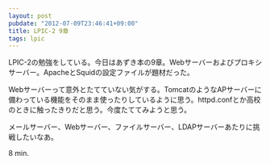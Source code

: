 ```yaml
---
layout: post
pubdate: "2012-07-09T23:46:41+09:00"
title: LPIC-2 9章
tags: lpic
---
```

LPIC-2の勉強をしている。今日はあずき本の9章。Webサーバーおよびプロキシサーバー。ApacheとSquidの設定ファイルが題材だった。

Webサーバーって意外とたてていない気がする。TomcatのようなAPサーバーに備わっている機能をそのまま使ったりしているように思う。httpd.confとか高校のときに触ったきりだと思う。今度たててみようと思う。

メールサーバー、Webサーバー、ファイルサーバー、LDAPサーバーあたりに挑戦したいなあ。

8 min.

